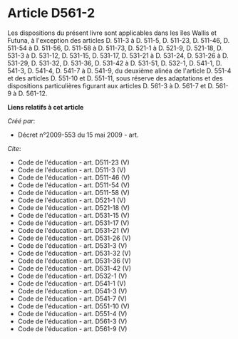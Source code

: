 # Article D561-2

Les dispositions du présent livre sont applicables dans les îles Wallis et Futuna, à l'exception des articles D. 511-3 à D.
511-5, 
D. 511-23, D. 511-46, D. 511-54 à D. 511-56, D. 511-58 à D. 511-73, D. 521-1 à D. 521-9, D. 521-18, D. 531-3 à D. 531-12, D.
531-15, D. 531-17, D. 531-21 à D. 531-24, D. 531-26 à D. 531-29, D. 531-32, D. 531-36, D. 531-42 à D. 531-51, D. 532-1, D.
541-1, D. 541-3, D. 541-4, D. 541-7 à D. 541-9, du deuxième alinéa de l'article D. 551-4 et des articles D. 551-10 et D.
551-11, sous réserve des adaptations et des dispositions particulières figurant aux articles D. 561-3 à D. 561-7 et D. 561-9
à D. 561-12.

**Liens relatifs à cet article**

_Créé par_:

  - Décret n°2009-553 du 15 mai 2009 - art.

_Cite_:

  - Code de l'éducation - art. D511-23 (V)
  - Code de l'éducation - art. D511-3 (V)
  - Code de l'éducation - art. D511-46 (V)
  - Code de l'éducation - art. D511-54 (V)
  - Code de l'éducation - art. D511-58 (V)
  - Code de l'éducation - art. D521-1 (V)
  - Code de l'éducation - art. D521-18 (V)
  - Code de l'éducation - art. D531-15 (V)
  - Code de l'éducation - art. D531-17 (V)
  - Code de l'éducation - art. D531-21 (V)
  - Code de l'éducation - art. D531-26 (V)
  - Code de l'éducation - art. D531-3 (V)
  - Code de l'éducation - art. D531-32 (V)
  - Code de l'éducation - art. D531-36 (V)
  - Code de l'éducation - art. D531-42 (V)
  - Code de l'éducation - art. D532-1 (V)
  - Code de l'éducation - art. D541-1 (V)
  - Code de l'éducation - art. D541-3 (V)
  - Code de l'éducation - art. D541-7 (V)
  - Code de l'éducation - art. D551-10 (V)
  - Code de l'éducation - art. D551-4 (V)
  - Code de l'éducation - art. D561-3 (V)
  - Code de l'éducation - art. D561-9 (V)
